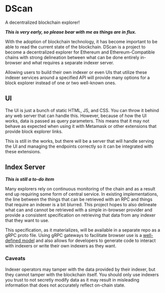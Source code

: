 # DScan
A decentralized blockchain explorer!

***This is very early, so please bear with me as things are in flux.***

With the adoption of blockchain technology, it has become important to be able
to read the current state of the blockchain. DScan is a project to become a 
decentralized explorer for Ethereum and Ethereum-Compatible chains with strong
delineation between what can be done entirely in-browser and what requires a
separate indexer server.

Allowing users to build their own indexer or even UIs that utilize these indexer
services around a specified API will provide many options for a block explorer
instead of one or two well-known ones.

## UI
The UI is just a bunch of static HTML, JS, and CSS. You can throw it behind any
web server that can handle this. However, because of how the UI works, data is
passed as query parameters. This means that it may not behave as expected when
using it with Metamask or other extensions that provide block explorer links.

This is still in the works, but there will be a server that will handle serving
the UI and managing the endpoints correctly so it can be integrated with these
extensions.


## Index Server
***This is still a to-do item***

Many explorers rely on continuous monitoring of the chain and as a result end up
requiring some form of central service. In existing implementations, the line
between the things that can be retrieved with an RPC and things that require an
indexer is a bit blurred. This project hopes to also delineate what can and
cannot be retrieved with a simple in-browser provider and provide a consistent
specification on retrieving that data from any indexer that they want to use.

This specification, as it materializes, will be available in a separate repo as
a gRPC proto file. Using gRPC gateways to facilitate browser use is a
[well-defined model][1] and also allows for developers to generate code to
interact with indexers or write their own indexers as they want.

### Caveats
Indexer operators may tamper with the data provided by their indexer, but they
cannot tamper with the blockchain itself. You should only use indexers you trust
to not secretly modify data as it may result in misleading information that does
not accurately reflect on-chain state.


[1]: https://github.com/grpc-ecosystem/grpc-gateway